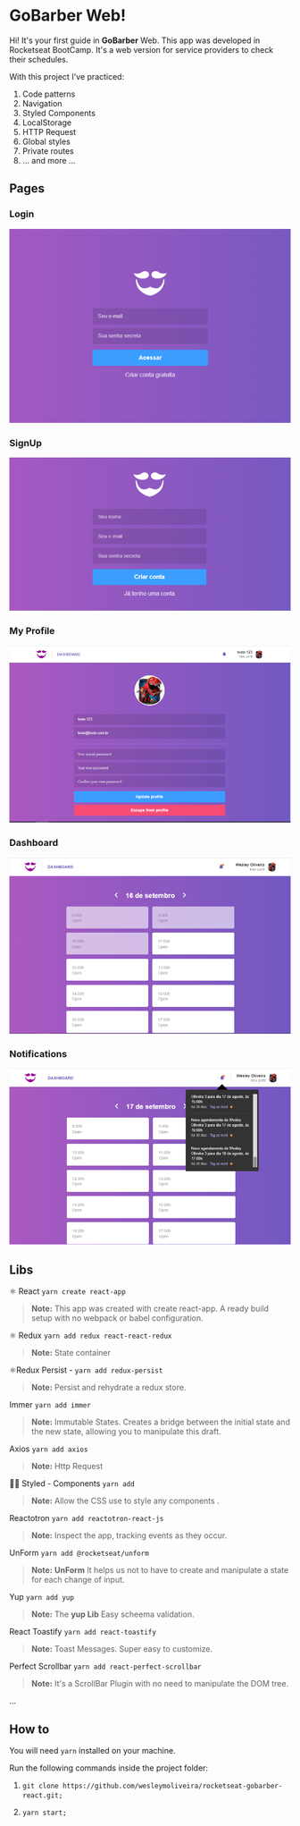 # GoBarber Web!

Hi! It's your first guide in **GoBarber** Web.
This app was developed  in Rocketseat BootCamp.
It's a web version for service providers to check their schedules.

With this project I've practiced:

 1. Code patterns
 2. Navigation
 3. Styled Components
 4. LocalStorage
 5. HTTP Request
 6. Global styles
 7. Private routes
 8. ... and more ...

## Pages

### Login
![Login](https://github.com/wesleymoliveira/rocketseat-gobarber-react/blob/master/src/assets/Login.png)

### SignUp
![Register](https://github.com/wesleymoliveira/rocketseat-gobarber-react/blob/master/src/assets/register.png)

### My Profile
![Profile](https://github.com/wesleymoliveira/rocketseat-gobarber-react/blob/master/src/assets/my%20profile.png)

### Dashboard
![Dashboard](https://github.com/wesleymoliveira/rocketseat-gobarber-react/blob/master/src/assets/Dashboard.png)

### Notifications
![Notification List](https://github.com/wesleymoliveira/rocketseat-gobarber-react/blob/master/src/assets/notification.png)




## Libs

⚛ React `yarn create react-app`
> **Note:** This app was created  with create react-app. A ready build setup with no webpack or babel configuration.

⚛ Redux `yarn add redux react-react-redux`
> **Note:** State container

⚛Redux Persist - `yarn add redux-persist`
> **Note:**  Persist and rehydrate a redux store.

Immer `yarn add immer`
> **Note:**   Immutable States. Creates a bridge between the initial state and the new state, allowing you to manipulate this draft.

Axios `yarn add axios`
> **Note:** Http Request

 💅🏾 Styled - Components   `yarn add  `
> **Note:** Allow the CSS  use to style any components .

Reactotron `yarn add reactotron-react-js`
> **Note:** Inspect the app, tracking events as they occur.

UnForm `yarn add @rocketseat/unform`
> **Note:** **UnForm**   It helps us not to have to create and manipulate a state for each change of input.

Yup `yarn add yup`
> **Note:** The **yup Lib** Easy scheema validation.

React Toastify `yarn add react-toastify`
> **Note:** Toast Messages. Super easy to customize.

Perfect Scrollbar `yarn add react-perfect-scrollbar`
> **Note:** It's a ScrollBar Plugin with no need to manipulate the DOM tree.

...

## How to
You will need `yarn`  installed on your machine.

Run the following commands inside the project folder:

1.  `git clone https://github.com/wesleymoliveira/rocketseat-gobarber-react.git;`

2.  `yarn start;`

